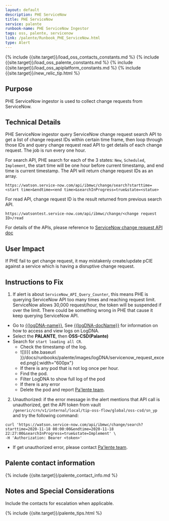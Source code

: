 ```yaml
---
layout: default
description: PHE ServiceNow
title: PHE ServiceNow
service: palente
runbook-name: PHE ServiceNow Ingestor
tags: oss, palente, servicenow
link: /palente/Runbook_PHE_ServiceNow.html
type: Alert
---
```


{% include {{site.target}}/load_oss_contacts_constants.md %}
{% include {{site.target}}/load_oss_palente_constants.md %}
{% include {{site.target}}/load_oss_apiplatform_constants.md %}
{% include {{site.target}}/new_relic_tip.html %}

## Purpose
PHE ServiceNow ingestor is used to collect change requests from ServiceNow.

## Technical Details
PHE ServiceNow ingestor query ServiceNow change request search API to get a list of change request IDs within certain time frame, then loop through those IDs and query change request read API to get details of each change request. The job is run every one hour.

For search API, PHE search for each of the 3 states: `New`, `Scheduled`, `Implement`, the start time will be one hour before current timestamp, and end time is current timestamp. The API will return change request IDs as an array.
```
https://watson.service-now.com/api/ibmwc/change/search?starttime=<start time>&endtime=<end time>&searchInProgress=true&state=<statue>
```

For read API, change request ID is the result returned from previous search API.
```
https://watsontest.service-now.com/api/ibmwc/change/<change request ID>/read
```

For details of the APIs, please reference to [ServiceNow change request API doc](https://watson.service-now.com/kb_view.do?sysparm_article=KB0011868)


## User Impact
If PHE fail to get change request, it may mistakenly create/update pCIE against a service which is having a disruptive change request.

## Instructions to Fix
1. If alert is about `ServiceNow_API_Query_Counter`, this means PHE is querying ServiceNow API too many times and reaching request limit.
ServiceNow allows 30,000 request/hour, the token will be suspended if over the limit.
There could be something wrong in PHE that cause it keep querying ServiceNow API.

  - Go to [{{logDNA-name}}]({{logDNA-link}}), See [{{logDNA-docName}}]({{logDNA-docRepo}}) for information on how to access and view logs on LogDNA.
  - Select the **PALANTE**, then **OSS-CSD(Palante)**
  - Search for `start loading all CR`.
    - Check the timestamp of the log.
    - ![]({{ site.baseurl }}/docs/runbooks/palente/images/logDNA/servicenow_request_exceed.png){:width="600px"}
    - If there is any pod that is not log once per hour.
    - Find the pod.
    - Filter LogDNA to show full log of the pod
    - If there is any error
    - Delete the pod and report [Pa'lente team](#palente-contact-information).

2. Unauthorized: if the error message in the alert mentions that API call is unauthorized, get the API token from vault `/generic/crn/v1/internal/local/tip-oss-flow/global/oss-csd/sn_yp` and try the following command:
```
curl 'https://watson.service-now.com/api/ibmwc/change/search?starttime=2020-11-18 00:00:00&endtime=2020-11-18 22:27:00&searchInProgress=true&state=Implement' \
-H 'Authorization: Bearer <token>'
```
  - If get unauthorized error, please contact [Pa'lente team](#palente-contact-information).


## Palente contact information
{% include {{site.target}}/palente_contact_info.md %}

## Notes and Special Considerations
Include the contacts for escalation when applicable.

{% include {{site.target}}/palente_tips.html %}
